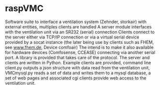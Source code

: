 # raspVMC
Software suite to interface a ventilation system (Zehnder, storkair) with external entities, multiples clients are handled
A server module interfaces with the ventilation unit via an SR232 (serial) connection
Clients connect to the server either via TCP/IP connection or via a virtual serial device provided by a socat instance (the later being use by clients such as FHEM, see www.fhem.de, Device comfoair)
The intend is to make it also available for hardware devices (Comfosense, CCEASE) connecting via another serial port.
A library is provided that takes care of the protocol.
The server and clients are written in Python.
Example clients are provided, command line client.py outputs a json structure with data read from the ventilation unit, VMCmysql.py reads a set of data and writes them to a mysql database, a set of web pages and associated cgi clients provide web access to the ventilation unit.
